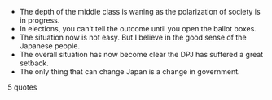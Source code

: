  - The depth of the middle class is waning as the polarization of society is in progress.
 - In elections, you can’t tell the outcome until you open the ballot boxes.
 - The situation now is not easy. But I believe in the good sense of the Japanese people.
 - The overall situation has now become clear the DPJ has suffered a great setback.
 - The only thing that can change Japan is a change in government.

5 quotes